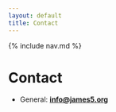 ```yaml
---
layout: default
title: Contact
---
```


<div class="j5-nav">
  {% include nav.md %}
</div>


# Contact
- General: **info@james5.org**
